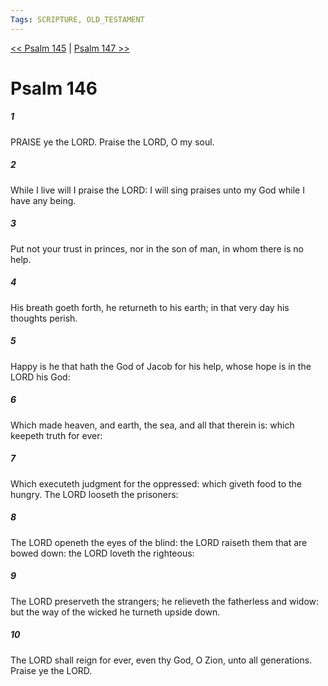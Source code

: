 ```yaml
---
Tags: SCRIPTURE, OLD_TESTAMENT
---
```


[<< Psalm 145](OLD_TESTAMENT/19_Psalms/Psalm_145.md) | [Psalm 147 >>](OLD_TESTAMENT/19_Psalms/Psalm_147.md)

# Psalm 146

##### 1
 PRAISE ye the LORD.  Praise the LORD, O my soul.
##### 2
 While I live will I praise the LORD: I will sing praises unto my God while I have any being.
##### 3
 Put not your trust in princes, nor in the son of man, in whom there is no help.
##### 4
 His breath goeth forth, he returneth to his earth; in that very day his thoughts perish.
##### 5
 Happy is he that hath the God of Jacob for his help, whose hope is in the LORD his God:
##### 6
 Which made heaven, and earth, the sea, and all that therein is: which keepeth truth for ever:
##### 7
 Which executeth judgment for the oppressed: which giveth food to the hungry.  The LORD looseth the prisoners:
##### 8
 The LORD openeth the eyes of the blind: the LORD raiseth them that are bowed down: the LORD loveth the righteous:
##### 9
 The LORD preserveth the strangers; he relieveth the fatherless and widow: but the way of the wicked he turneth upside down.
##### 10
 The LORD shall reign for ever, even thy God, O Zion, unto all generations.  Praise ye the LORD.
